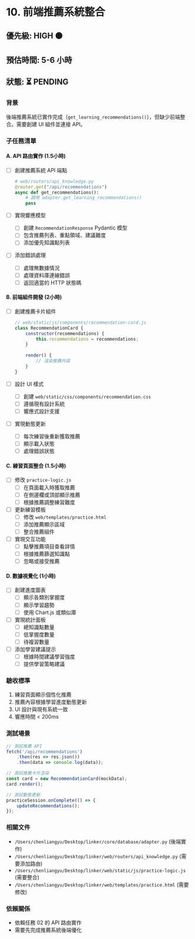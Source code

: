 # 10. 前端推薦系統整合

## 優先級: HIGH 🟠
## 預估時間: 5-6 小時
## 狀態: ⏳ PENDING

### 背景
後端推薦系統已實作完成（`get_learning_recommendations()`），但缺少前端整合。需要創建 UI 組件並連接 API。

### 子任務清單

#### A. API 路由實作 (1.5小時)
- [ ] 創建推薦系統 API 端點
  ```python
  # web/routers/api_knowledge.py
  @router.get("/api/recommendations")
  async def get_recommendations():
      # 調用 adapter.get_learning_recommendations()
      pass
  ```
  
- [ ] 實現響應模型
  - [ ] 創建 `RecommendationResponse` Pydantic 模型
  - [ ] 包含推薦列表、重點領域、建議難度
  - [ ] 添加優先知識點列表

- [ ] 添加錯誤處理
  - [ ] 處理無數據情況
  - [ ] 處理資料庫連線錯誤
  - [ ] 返回適當的 HTTP 狀態碼

#### B. 前端組件開發 (2小時)
- [ ] 創建推薦卡片組件
  ```javascript
  // web/static/js/components/recommendation-card.js
  class RecommendationCard {
      constructor(recommendations) {
          this.recommendations = recommendations;
      }
      
      render() {
          // 渲染推薦內容
      }
  }
  ```
  
- [ ] 設計 UI 樣式
  - [ ] 創建 `web/static/css/components/recommendation.css`
  - [ ] 遵循現有設計系統
  - [ ] 響應式設計支援

- [ ] 實現動態更新
  - [ ] 每次練習後重新獲取推薦
  - [ ] 顯示載入狀態
  - [ ] 處理錯誤狀態

#### C. 練習頁面整合 (1.5小時)
- [ ] 修改 `practice-logic.js`
  - [ ] 在頁面載入時獲取推薦
  - [ ] 在側邊欄或頂部顯示推薦
  - [ ] 根據推薦調整練習難度
  
- [ ] 更新練習模板
  - [ ] 修改 `web/templates/practice.html`
  - [ ] 添加推薦顯示區域
  - [ ] 整合推薦組件

- [ ] 實現交互功能
  - [ ] 點擊推薦項目查看詳情
  - [ ] 根據推薦篩選知識點
  - [ ] 忽略或接受推薦

#### D. 數據視覺化 (1小時)
- [ ] 創建進度圖表
  - [ ] 顯示各類別掌握度
  - [ ] 顯示學習趨勢
  - [ ] 使用 Chart.js 或類似庫
  
- [ ] 實現統計面板
  - [ ] 總知識點數量
  - [ ] 低掌握度數量
  - [ ] 待複習數量
  
- [ ] 添加學習建議提示
  - [ ] 根據時間建議學習強度
  - [ ] 提供學習策略建議

### 驗收標準
1. 練習頁面顯示個性化推薦
2. 推薦內容根據學習進度動態更新
3. UI 設計與現有系統一致
4. 響應時間 < 200ms

### 測試場景
```javascript
// 測試推薦 API
fetch('/api/recommendations')
    .then(res => res.json())
    .then(data => console.log(data));

// 測試推薦卡片渲染
const card = new RecommendationCard(mockData);
card.render();

// 測試動態更新
practiceSession.onComplete(() => {
    updateRecommendations();
});
```

### 相關文件
- `/Users/chenliangyu/Desktop/linker/core/database/adapter.py` (後端實作)
- `/Users/chenliangyu/Desktop/linker/web/routers/api_knowledge.py` (需要添加路由)
- `/Users/chenliangyu/Desktop/linker/web/static/js/practice-logic.js` (需要整合)
- `/Users/chenliangyu/Desktop/linker/web/templates/practice.html` (需要修改)

### 依賴關係
- 依賴任務 02 的 API 路由實作
- 需要先完成推薦系統後端優化